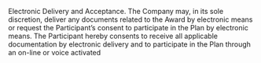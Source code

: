 Electronic Delivery and Acceptance.  The Company may, in its sole discretion, deliver
any  documents  related  to  the  Award  by  electronic  means  or  request  the  Participant’s  consent  to
participate  in  the  Plan  by  electronic  means.  The  Participant  hereby  consents  to  receive  all  applicable
documentation by electronic delivery and to participate in the Plan through an on-line or voice activated